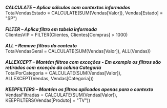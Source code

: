 <b>*CALCULATE – Aplica cálculos com contextos informados*</b>
<br>
TotalVendasEstado = CALCULATE(SUM(Vendas[Valor]), Vendas[Estado] = "SP")
<br><br>
<b>*FILTER – Aplica filtro em tabela informada*</b>
<br>
ClientesVIP = FILTER(Clientes, Clientes[Compras] > 1000)
<br><br>
<b>*ALL – Remove filtros do contexto*</b>
<br>
TotalVendasGeral = CALCULATE(SUM(Vendas[Valor]), ALL(Vendas))
<br><br>
<b>*ALLEXCEPT – Mantém filtros com exceções - Em exemplo os filtros são retirados com exceção da coluna Categoria*</b>
<br>
TotalPorCategoria = CALCULATE(SUM(Vendas[Valor]), ALLEXCEPT(Vendas, Vendas[Categoria]))
<br><br>
<b>*KEEPFILTERS – Mantém os filtros aplicados apenas para o contexto*</b>
<br>
VendasFiltradas = CALCULATE(SUM(Vendas[Valor]), KEEPFILTERS(Vendas[Produto] = "TV"))
